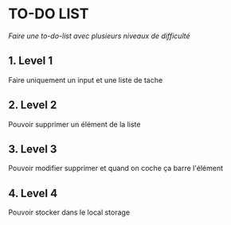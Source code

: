 # TO-DO LIST

*Faire une to-do-list avec plusieurs niveaux de difficulté*

## 1. Level 1
Faire uniquement un input et une liste de tache

## 2. Level 2
Pouvoir supprimer un élément de la liste

## 3. Level 3
Pouvoir modifier supprimer et quand on coche ça barre l'élément

## 4. Level 4
Pouvoir stocker dans le local storage